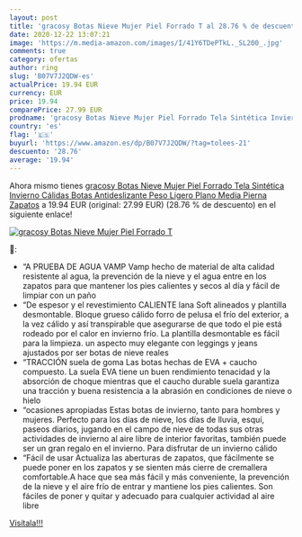 ```yaml
---
layout: post
title: 'gracosy Botas Nieve Mujer Piel Forrado T al 28.76 % de descuento'
date: 2020-12-22 13:07:21
image: 'https://m.media-amazon.com/images/I/41Y6TDePTkL._SL200_.jpg'
comments: true
category: ofertas
author: ring
slug: 'B07V7J2QDW-es'
actualPrice: 19.94 EUR
currency: EUR
price: 19.94
comparePrice: 27.99 EUR
prodname: 'gracosy Botas Nieve Mujer Piel Forrado Tela Sintética Invierno Cálidas Botas Antideslizante Peso Ligero Plano Media Pierna Zapatos'
country: 'es'
flag: '🇪🇸'
buyurl: 'https://www.amazon.es/dp/B07V7J2QDW/?tag=tolees-21'
descuento: '28.76'
average: '19.94'
---
```


Ahora mismo tienes [gracosy Botas Nieve Mujer Piel Forrado Tela Sintética Invierno Cálidas Botas Antideslizante Peso Ligero Plano Media Pierna Zapatos](https://www.amazon.es/dp/B07V7J2QDW/?tag=tolees-21) a 19.94 EUR (original: 27.99 EUR) (28.76 %  de descuento) en el siguiente enlace!

[![gracosy Botas Nieve Mujer Piel Forrado T](https://m.media-amazon.com/images/I/41Y6TDePTkL._SL200_.jpg)](https://www.amazon.es/dp/B07V7J2QDW/?tag=tolees-21)

🔎:

- “A PRUEBA DE AGUA VAMP Vamp hecho de material de alta calidad resistente al agua, la prevención de la nieve y el agua entre en los zapatos para que mantener los pies calientes y secos al día y fácil de limpiar con un paño
- “De espesor y el revestimiento CALIENTE lana Soft alineados y plantilla desmontable. Bloque grueso cálido forro de pelusa el frío del exterior, a la vez cálido y así transpirable que asegurarse de que todo el pie está rodeado por el calor en invierno frío. La plantilla desmontable es fácil para la limpieza. un aspecto muy elegante con leggings y jeans ajustados por ser botas de nieve reales
- “TRACCIÓN suela de goma Las botas hechas de EVA + caucho compuesto. La suela EVA tiene un buen rendimiento tenacidad y la absorción de choque mientras que el caucho durable suela garantiza una tracción y buena resistencia a la abrasión en condiciones de nieve o hielo
- “ocasiones apropiadas Estas botas de invierno, tanto para hombres y mujeres. Perfecto para los días de nieve, los días de lluvia, esquí, paseos diarios, jugando en el campo de nieve de todas sus otras actividades de invierno al aire libre de interior favoritas, también puede ser un gran regalo en el invierno. Para disfrutar de un invierno cálido
- “Fácil de usar Actualiza las aberturas de zapatos, que fácilmente se puede poner en los zapatos y se sienten más cierre de cremallera comfortable.A hace que sea más fácil y más conveniente, la prevención de la nieve y el aire frío de entrar y mantiene los pies calientes. Son fáciles de poner y quitar y adecuado para cualquier actividad al aire libre

[Visítala!!!](https://www.amazon.es/dp/B07V7J2QDW/?tag=tolees-21)
